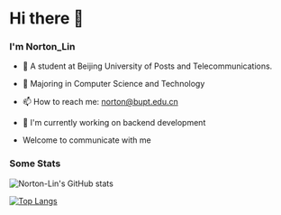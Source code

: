 
# Hi there 👋

### I'm Norton_Lin
- 🏫 A student at Beijing University of Posts and Telecommunications.
- 🌱 Majoring in Computer Science and Technology
- 📫 How to reach me: norton@bupt.edu.cn
- 🌱 I'm currently working on backend development

- Welcome to communicate with me

### Some Stats
![Norton-Lin's GitHub stats](https://github-readme-stats.vercel.app/api?username=Norton-Lin&count_private=true&show_icons=true&theme=radical)

[![Top Langs](https://github-readme-stats.vercel.app/api/top-langs/?username=Norton-Lin&langs_count=8&layout=compact)](https://github.com/Norton-Lin/github-readme-stats)
<!--START_SECTION:waka-->
<!--END_SECTION:waka-->
